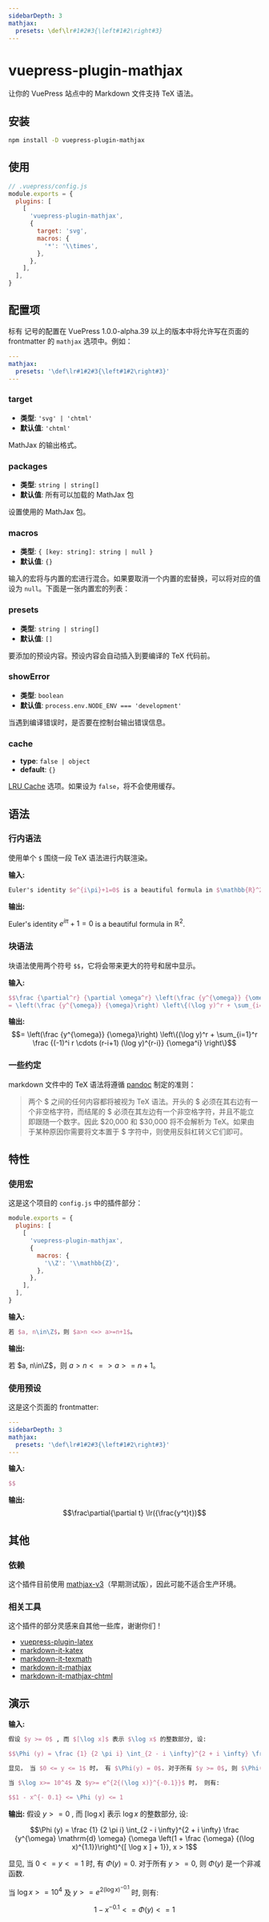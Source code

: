 ```yaml
---
sidebarDepth: 3
mathjax:
  presets: \def\lr#1#2#3{\left#1#2\right#3}
---
```


# vuepress-plugin-mathjax <GitHubLink repo="vuepress/vuepress-plugin-mathjax"/>

让你的 VuePress 站点中的 Markdown 文件支持 TeX 语法。

## 安装

```sh
npm install -D vuepress-plugin-mathjax
```

## 使用

```js
// .vuepress/config.js
module.exports = {
  plugins: [
    [
      'vuepress-plugin-mathjax',
      {
        target: 'svg',
        macros: {
          '*': '\\times',
        },
      },
    ],
  ],
}
```

## 配置项

标有 <Badge vertical text="frontmatter"/>记号的配置在 VuePress 1.0.0-alpha.39 以上的版本中将允许写在页面的 frontmatter 的 `mathjax` 选项中。例如：

```yaml
---
mathjax:
  presets: '\def\lr#1#2#3{\left#1#2\right#3}'
---

```

### target

- **类型**: `'svg' | 'chtml'`
- **默认值**: `'chtml'`

MathJax 的输出格式。

### packages

- **类型**: `string | string[]`
- **默认值**: 所有可以加载的 MathJax 包

设置使用的 MathJax 包。

### macros

- **类型**: `{ [key: string]: string | null }`
- **默认值**: `{}`

输入的宏将与内置的宏进行混合。如果要取消一个内置的宏替换，可以将对应的值设为 `null`。下面是一张内置宏的列表：

<!-- <<< @/src/defaultMacros.js -->

### presets <Badge text="frontmatter"/>

- **类型**: `string | string[]`
- **默认值**: `[]`

要添加的预设内容。预设内容会自动插入到要编译的 TeX 代码前。

### showError <Badge text="vuepress 1.0.0-alpha.40+"/>

- **类型**: `boolean`
- **默认值**: `process.env.NODE_ENV === 'development'`

当遇到编译错误时，是否要在控制台输出错误信息。

### cache

- **type**: `false | object`
- **default**: `{}`

[LRU Cache](https://github.com/isaacs/node-lru-cache) 选项。如果设为 `false`，将不会使用缓存。

## 语法

### 行内语法

使用单个 `$` 围绕一段 TeX 语法进行内联渲染。

**输入:**

```tex
Euler's identity $e^{i\pi}+1=0$ is a beautiful formula in $\mathbb{R}^2$.
```
**输出:**

Euler's identity $e^{i\pi}+1=0$ is a beautiful formula in $\mathbb{R}^2$.

### 块语法

块语法使用两个符号 `$$`，它将会带来更大的符号和居中显示。

**输入:**

```tex
$$\frac {\partial^r} {\partial \omega^r} \left(\frac {y^{\omega}} {\omega}\right) 
= \left(\frac {y^{\omega}} {\omega}\right) \left\{(\log y)^r + \sum_{i=1}^r \frac {(-1)^i r \cdots (r-i+1) (\log y)^{r-i}} {\omega^i} \right\}$$
```

**输出:**
$$= \left(\frac {y^{\omega}} {\omega}\right) \left\{(\log y)^r + \sum_{i=1}^r \frac {(-1)^i r \cdots (r-i+1) (\log y)^{r-i}} {\omega^i} \right\}$$

### 一些约定

markdown 文件中的 TeX 语法将遵循 [pandoc](http://pandoc.org/MANUAL.html#math) 制定的准则：

> 两个 $ 之间的任何内容都将被视为 TeX 语法。开头的 $ 必须在其右边有一个非空格字符，而结尾的 $ 必须在其左边有一个非空格字符，并且不能立即跟随一个数字。因此 $20,000 和 $30,000 将不会解析为 TeX。如果由于某种原因你需要将文本置于 $ 字符中，则使用反斜杠转义它们即可。

## 特性

### 使用宏

这是这个项目的 `config.js` 中的插件部分：

```js
module.exports = {
  plugins: [
    [
      'vuepress-plugin-mathjax',
      {
        macros: {
          '\\Z': '\\mathbb{Z}',
        },
      },
    ],
  ],
}
```

**输入:**

```tex
若 $a, n\in\Z$，则 $a>n <=> a>=n+1$。
```

**输出:**

若 $a, n\in\Z$，则 $a>n <=> a>=n+1$。

### 使用预设 <Badge text="vuepress 1.0.0-alpha.39+"/>

这是这个页面的 frontmatter:

```yaml
---
sidebarDepth: 3
mathjax:
  presets: '\def\lr#1#2#3{\left#1#2\right#3}'
---

```

**输入:**

```tex
$$
```

**输出:**
$$\frac\partial{\partial t} \lr({\frac{y^t}t})$$

## 其他

### 依赖

这个插件目前使用 [mathjax-v3](https://github.com/mathjax/mathjax-v3)（早期测试版），因此可能不适合生产环境。

### 相关工具

这个插件的部分灵感来自其他一些库，谢谢你们！

- [vuepress-plugin-latex](https://github.com/zlliang/vuepress-plugin-latex)
- [markdown-it-katex](https://github.com/waylonflinn/markdown-it-katex)
- [markdown-it-texmath](https://github.com/goessner/markdown-it-texmath)
- [markdown-it-mathjax](https://github.com/classeur/markdown-it-mathjax)
- [markdown-it-mathjax-chtml](https://github.com/yamavol/markdown-it-mathjax-chtml)

## 演示

**输入:**

```tex
假设 $y >= 0$ , 而 $[\log x]$ 表示 $\log x$ 的整数部分, 设:

$$\Phi (y) = \frac {1} {2 \pi i} \int_{2 - i \infty}^{2 + i \infty} \frac {y^{\omega} \mathrm{d} \omega} {\omega \left(1 + \frac {\omega} {(\log x)^{1.1}}\right)^{[ \log x ] + 1}}, x > 1$$

显见， 当 $0 <= y <= 1$ 时， 有 $\Phi(y) = 0$. 对于所有 $y >= 0$, 则 $\Phi(y)$ 是一个非减函数.

当 $\log x>= 10^4$ 及 $y>= e^{2{(\log x)}^{-0.1}}$ 时， 则有:

$$1 - x^{- 0.1} <= \Phi (y) <= 1
```

**输出:**
假设 $y >= 0$ , 而 $[\log x]$ 表示 $\log x$ 的整数部分, 设:

$$\Phi (y) = \frac {1} {2 \pi i} \int_{2 - i \infty}^{2 + i \infty} \frac {y^{\omega} \mathrm{d} \omega} {\omega \left(1 + \frac {\omega} {(\log x)^{1.1}}\right)^{[ \log x ] + 1}}, x > 1$$

显见, 当 $0 <= y <= 1$ 时, 有 $\Phi(y) = 0$. 对于所有 $y >= 0$, 则 $\Phi(y)$ 是一个非减函数.

当 $\log x>= 10^4$ 及 $y>= e^{2{(\log x)}^{-0.1}}$ 时, 则有:

$$1 - x^{- 0.1} <= \Phi (y) <= 1$$
